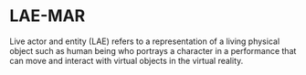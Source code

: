 # LAE-MAR
Live actor and entity (LAE) refers to a representation of a living physical object such as human being who portrays a character in a performance that can move and interact with virtual objects in the virtual reality.
